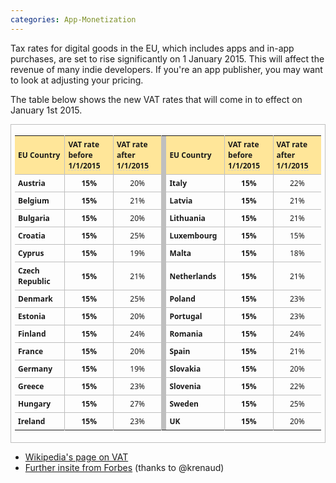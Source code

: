 ```yaml
---
categories: App-Monetization
---
```


Tax rates for digital goods in the EU, which includes apps and in-app purchases, are set to rise significantly 
on 1 January 2015. This will affect the revenue of many indie developers. If you're an app publisher, you may want to look at adjusting your pricing. 

The table below shows the new VAT rates that will come in to effect on January 1st 2015.

<table style="color: #000000; font-family: 'Segoe UI', Arial, sans-serif; font-size: 12px;" border="0" cellspacing="0" cellpadding="0">
<tbody>
<tr>
<td style="font-family: arial, sans-serif; margin: 0px; border-collapse: collapse; border: 1px solid #bfbfbf;" width="591" align="center" valign="top">
<table border="0" cellspacing="0" cellpadding="0">
<tbody>
<tr>
<td style="font-family: 'Segoe UI', Arial, sans-serif; margin: 0px; border-collapse: collapse; font-size: 12px; font-weight: bold; padding: 5px; border-right-width: 1px; border-right-color: #bfbfbf; border-right-style: solid;" width="95" align="left" valign="middle" bgcolor="#ffe699">EU Country</td>
<td style="font-family: 'Segoe UI', Arial, sans-serif; margin: 0px; border-collapse: collapse; font-size: 12px; font-weight: bold; padding: 5px; border-right-width: 1px; border-right-color: #bfbfbf; border-right-style: solid;" width="95" align="left" valign="middle" bgcolor="#ffe699">VAT rate&nbsp;<br />before&nbsp;<br /><span class="aBn" style="border-bottom-width: 1px; border-bottom-style: dashed; border-bottom-color: #cccccc; position: relative; top: -2px; z-index: 0;"><span class="aQJ" style="position: relative; top: 2px; z-index: -1;">1/1/2015</span></span></td>
<td style="font-family: 'Segoe UI', Arial, sans-serif; margin: 0px; border-collapse: collapse; font-size: 12px; font-weight: bold; padding: 5px; border-right-width: 1px; border-right-color: #bfbfbf; border-right-style: solid;" width="95" align="left" valign="middle" bgcolor="#ffe699">VAT rate&nbsp;<br />after&nbsp;<br /><span class="aBn" style="border-bottom-width: 1px; border-bottom-style: dashed; border-bottom-color: #cccccc; position: relative; top: -2px; z-index: 0;"><span class="aQJ" style="position: relative; top: 2px; z-index: -1;">1/1/2015</span></span></td>
<td style="font-family: arial, sans-serif; margin: 0px; border-collapse: collapse; font-size: 0px; line-height: 0px; background-color: #bfbfbf;" width="20">&nbsp;</td>
<td style="font-family: 'Segoe UI', Arial, sans-serif; margin: 0px; border-collapse: collapse; font-size: 12px; font-weight: bold; padding: 5px; border-right-width: 1px; border-right-color: #bfbfbf; border-right-style: solid;" width="95" align="left" valign="middle" bgcolor="#ffe699">EU Country</td>
<td style="font-family: 'Segoe UI', Arial, sans-serif; margin: 0px; border-collapse: collapse; font-size: 12px; font-weight: bold; padding: 5px; border-right-width: 1px; border-right-color: #bfbfbf; border-right-style: solid;" width="95" align="left" valign="middle" bgcolor="#ffe699">VAT rate&nbsp;<br />before&nbsp;<br /><span class="aBn" style="border-bottom-width: 1px; border-bottom-style: dashed; border-bottom-color: #cccccc; position: relative; top: -2px; z-index: 0;"><span class="aQJ" style="position: relative; top: 2px; z-index: -1;">1/1/2015</span></span></td>
<td style="font-family: 'Segoe UI', Arial, sans-serif; margin: 0px; border-collapse: collapse; font-size: 12px; font-weight: bold; padding: 5px;" width="95" align="left" valign="middle" bgcolor="#ffe699">VAT rate&nbsp;<br />after&nbsp;<br /><span class="aBn" style="border-bottom-width: 1px; border-bottom-style: dashed; border-bottom-color: #cccccc; position: relative; top: -2px; z-index: 0;"><span class="aQJ" style="position: relative; top: 2px; z-index: -1;">1/1/2015</span></span></td>
</tr>
<tr>
<td style="font-family: 'Segoe UI', Arial, sans-serif; margin: 0px; border-collapse: collapse; font-size: 12px; font-weight: bold; padding: 5px; border-top-width: 1px; border-top-color: #bfbfbf; border-top-style: solid; border-right-width: 1px; border-right-color: #bfbfbf; border-right-style: solid;" width="95" align="left" valign="middle">Austria</td>
<td style="font-family: 'Segoe UI', Arial, sans-serif; margin: 0px; border-collapse: collapse; font-size: 12px; font-weight: bold; padding: 5px; border-top-width: 1px; border-top-color: #bfbfbf; border-top-style: solid; border-right-width: 1px; border-right-color: #bfbfbf; border-right-style: solid;" width="95" align="center" valign="middle">15%</td>
<td style="font-family: 'Segoe UI', Arial, sans-serif; margin: 0px; border-collapse: collapse; font-size: 12px; padding: 5px; border-top-width: 1px; border-top-color: #bfbfbf; border-top-style: solid; border-right-width: 1px; border-right-color: #bfbfbf; border-right-style: solid;" width="95" align="center" valign="middle">20%</td>
<td style="font-family: arial, sans-serif; margin: 0px; border-collapse: collapse; font-size: 0px; line-height: 0px; background-color: #bfbfbf;" width="20">&nbsp;</td>
<td style="font-family: 'Segoe UI', Arial, sans-serif; margin: 0px; border-collapse: collapse; font-size: 12px; font-weight: bold; padding: 5px; border-top-width: 1px; border-top-color: #bfbfbf; border-top-style: solid; border-right-width: 1px; border-right-color: #bfbfbf; border-right-style: solid;" width="95" align="left" valign="middle">Italy</td>
<td style="font-family: 'Segoe UI', Arial, sans-serif; margin: 0px; border-collapse: collapse; font-size: 12px; font-weight: bold; padding: 5px; border-top-width: 1px; border-top-color: #bfbfbf; border-top-style: solid; border-right-width: 1px; border-right-color: #bfbfbf; border-right-style: solid;" width="95" align="center" valign="middle">15%</td>
<td style="font-family: 'Segoe UI', Arial, sans-serif; margin: 0px; border-collapse: collapse; font-size: 12px; padding: 5px; border-top-width: 1px; border-top-color: #bfbfbf; border-top-style: solid;" width="95" align="center" valign="middle">22%</td>
</tr>
<tr>
<td style="font-family: 'Segoe UI', Arial, sans-serif; margin: 0px; border-collapse: collapse; font-size: 12px; font-weight: bold; padding: 5px; border-top-width: 1px; border-top-color: #bfbfbf; border-top-style: solid; border-right-width: 1px; border-right-color: #bfbfbf; border-right-style: solid;" width="95" align="left" valign="middle">Belgium</td>
<td style="font-family: 'Segoe UI', Arial, sans-serif; margin: 0px; border-collapse: collapse; font-size: 12px; font-weight: bold; padding: 5px; border-top-width: 1px; border-top-color: #bfbfbf; border-top-style: solid; border-right-width: 1px; border-right-color: #bfbfbf; border-right-style: solid;" width="95" align="center" valign="middle">15%</td>
<td style="font-family: 'Segoe UI', Arial, sans-serif; margin: 0px; border-collapse: collapse; font-size: 12px; padding: 5px; border-top-width: 1px; border-top-color: #bfbfbf; border-top-style: solid; border-right-width: 1px; border-right-color: #bfbfbf; border-right-style: solid;" width="95" align="center" valign="middle">21%</td>
<td style="font-family: arial, sans-serif; margin: 0px; border-collapse: collapse; font-size: 0px; line-height: 0px; background-color: #bfbfbf;" width="20">&nbsp;</td>
<td style="font-family: 'Segoe UI', Arial, sans-serif; margin: 0px; border-collapse: collapse; font-size: 12px; font-weight: bold; padding: 5px; border-top-width: 1px; border-top-color: #bfbfbf; border-top-style: solid; border-right-width: 1px; border-right-color: #bfbfbf; border-right-style: solid;" width="95" align="left" valign="middle">Latvia</td>
<td style="font-family: 'Segoe UI', Arial, sans-serif; margin: 0px; border-collapse: collapse; font-size: 12px; font-weight: bold; padding: 5px; border-top-width: 1px; border-top-color: #bfbfbf; border-top-style: solid; border-right-width: 1px; border-right-color: #bfbfbf; border-right-style: solid;" width="95" align="center" valign="middle">15%</td>
<td style="font-family: 'Segoe UI', Arial, sans-serif; margin: 0px; border-collapse: collapse; font-size: 12px; padding: 5px; border-top-width: 1px; border-top-color: #bfbfbf; border-top-style: solid;" width="95" align="center" valign="middle">21%</td>
</tr>
<tr>
<td style="font-family: 'Segoe UI', Arial, sans-serif; margin: 0px; border-collapse: collapse; font-size: 12px; font-weight: bold; padding: 5px; border-top-width: 1px; border-top-color: #bfbfbf; border-top-style: solid; border-right-width: 1px; border-right-color: #bfbfbf; border-right-style: solid;" width="95" align="left" valign="middle">Bulgaria</td>
<td style="font-family: 'Segoe UI', Arial, sans-serif; margin: 0px; border-collapse: collapse; font-size: 12px; font-weight: bold; padding: 5px; border-top-width: 1px; border-top-color: #bfbfbf; border-top-style: solid; border-right-width: 1px; border-right-color: #bfbfbf; border-right-style: solid;" width="95" align="center" valign="middle">15%</td>
<td style="font-family: 'Segoe UI', Arial, sans-serif; margin: 0px; border-collapse: collapse; font-size: 12px; padding: 5px; border-top-width: 1px; border-top-color: #bfbfbf; border-top-style: solid; border-right-width: 1px; border-right-color: #bfbfbf; border-right-style: solid;" width="95" align="center" valign="middle">20%</td>
<td style="font-family: arial, sans-serif; margin: 0px; border-collapse: collapse; font-size: 0px; line-height: 0px; background-color: #bfbfbf;" width="20">&nbsp;</td>
<td style="font-family: 'Segoe UI', Arial, sans-serif; margin: 0px; border-collapse: collapse; font-size: 12px; font-weight: bold; padding: 5px; border-top-width: 1px; border-top-color: #bfbfbf; border-top-style: solid; border-right-width: 1px; border-right-color: #bfbfbf; border-right-style: solid;" width="95" align="left" valign="middle">Lithuania</td>
<td style="font-family: 'Segoe UI', Arial, sans-serif; margin: 0px; border-collapse: collapse; font-size: 12px; font-weight: bold; padding: 5px; border-top-width: 1px; border-top-color: #bfbfbf; border-top-style: solid; border-right-width: 1px; border-right-color: #bfbfbf; border-right-style: solid;" width="95" align="center" valign="middle">15%</td>
<td style="font-family: 'Segoe UI', Arial, sans-serif; margin: 0px; border-collapse: collapse; font-size: 12px; padding: 5px; border-top-width: 1px; border-top-color: #bfbfbf; border-top-style: solid;" width="95" align="center" valign="middle">21%</td>
</tr>
<tr>
<td style="font-family: 'Segoe UI', Arial, sans-serif; margin: 0px; border-collapse: collapse; font-size: 12px; font-weight: bold; padding: 5px; border-top-width: 1px; border-top-color: #bfbfbf; border-top-style: solid; border-right-width: 1px; border-right-color: #bfbfbf; border-right-style: solid;" width="95" align="left" valign="middle">Croatia</td>
<td style="font-family: 'Segoe UI', Arial, sans-serif; margin: 0px; border-collapse: collapse; font-size: 12px; font-weight: bold; padding: 5px; border-top-width: 1px; border-top-color: #bfbfbf; border-top-style: solid; border-right-width: 1px; border-right-color: #bfbfbf; border-right-style: solid;" width="95" align="center" valign="middle">15%</td>
<td style="font-family: 'Segoe UI', Arial, sans-serif; margin: 0px; border-collapse: collapse; font-size: 12px; padding: 5px; border-top-width: 1px; border-top-color: #bfbfbf; border-top-style: solid; border-right-width: 1px; border-right-color: #bfbfbf; border-right-style: solid;" width="95" align="center" valign="middle">25%</td>
<td style="font-family: arial, sans-serif; margin: 0px; border-collapse: collapse; font-size: 0px; line-height: 0px; background-color: #bfbfbf;" width="20">&nbsp;</td>
<td style="font-family: 'Segoe UI', Arial, sans-serif; margin: 0px; border-collapse: collapse; font-size: 12px; font-weight: bold; padding: 5px; border-top-width: 1px; border-top-color: #bfbfbf; border-top-style: solid; border-right-width: 1px; border-right-color: #bfbfbf; border-right-style: solid;" width="95" align="left" valign="middle">Luxembourg</td>
<td style="font-family: 'Segoe UI', Arial, sans-serif; margin: 0px; border-collapse: collapse; font-size: 12px; font-weight: bold; padding: 5px; border-top-width: 1px; border-top-color: #bfbfbf; border-top-style: solid; border-right-width: 1px; border-right-color: #bfbfbf; border-right-style: solid;" width="95" align="center" valign="middle">15%</td>
<td style="font-family: 'Segoe UI', Arial, sans-serif; margin: 0px; border-collapse: collapse; font-size: 12px; padding: 5px; border-top-width: 1px; border-top-color: #bfbfbf; border-top-style: solid;" width="95" align="center" valign="middle">15%</td>
</tr>
<tr>
<td style="font-family: 'Segoe UI', Arial, sans-serif; margin: 0px; border-collapse: collapse; font-size: 12px; font-weight: bold; padding: 5px; border-top-width: 1px; border-top-color: #bfbfbf; border-top-style: solid; border-right-width: 1px; border-right-color: #bfbfbf; border-right-style: solid;" width="95" align="left" valign="middle">Cyprus</td>
<td style="font-family: 'Segoe UI', Arial, sans-serif; margin: 0px; border-collapse: collapse; font-size: 12px; font-weight: bold; padding: 5px; border-top-width: 1px; border-top-color: #bfbfbf; border-top-style: solid; border-right-width: 1px; border-right-color: #bfbfbf; border-right-style: solid;" width="95" align="center" valign="middle">15%</td>
<td style="font-family: 'Segoe UI', Arial, sans-serif; margin: 0px; border-collapse: collapse; font-size: 12px; padding: 5px; border-top-width: 1px; border-top-color: #bfbfbf; border-top-style: solid; border-right-width: 1px; border-right-color: #bfbfbf; border-right-style: solid;" width="95" align="center" valign="middle">19%</td>
<td style="font-family: arial, sans-serif; margin: 0px; border-collapse: collapse; font-size: 0px; line-height: 0px; background-color: #bfbfbf;" width="20">&nbsp;</td>
<td style="font-family: 'Segoe UI', Arial, sans-serif; margin: 0px; border-collapse: collapse; font-size: 12px; font-weight: bold; padding: 5px; border-top-width: 1px; border-top-color: #bfbfbf; border-top-style: solid; border-right-width: 1px; border-right-color: #bfbfbf; border-right-style: solid;" width="95" align="left" valign="middle">Malta</td>
<td style="font-family: 'Segoe UI', Arial, sans-serif; margin: 0px; border-collapse: collapse; font-size: 12px; font-weight: bold; padding: 5px; border-top-width: 1px; border-top-color: #bfbfbf; border-top-style: solid; border-right-width: 1px; border-right-color: #bfbfbf; border-right-style: solid;" width="95" align="center" valign="middle">15%</td>
<td style="font-family: 'Segoe UI', Arial, sans-serif; margin: 0px; border-collapse: collapse; font-size: 12px; padding: 5px; border-top-width: 1px; border-top-color: #bfbfbf; border-top-style: solid;" width="95" align="center" valign="middle">18%</td>
</tr>
<tr>
<td style="font-family: 'Segoe UI', Arial, sans-serif; margin: 0px; border-collapse: collapse; font-size: 12px; font-weight: bold; padding: 5px; border-top-width: 1px; border-top-color: #bfbfbf; border-top-style: solid; border-right-width: 1px; border-right-color: #bfbfbf; border-right-style: solid;" width="95" align="left" valign="middle">Czech Republic</td>
<td style="font-family: 'Segoe UI', Arial, sans-serif; margin: 0px; border-collapse: collapse; font-size: 12px; font-weight: bold; padding: 5px; border-top-width: 1px; border-top-color: #bfbfbf; border-top-style: solid; border-right-width: 1px; border-right-color: #bfbfbf; border-right-style: solid;" width="95" align="center" valign="middle">15%</td>
<td style="font-family: 'Segoe UI', Arial, sans-serif; margin: 0px; border-collapse: collapse; font-size: 12px; padding: 5px; border-top-width: 1px; border-top-color: #bfbfbf; border-top-style: solid; border-right-width: 1px; border-right-color: #bfbfbf; border-right-style: solid;" width="95" align="center" valign="middle">21%</td>
<td style="font-family: arial, sans-serif; margin: 0px; border-collapse: collapse; font-size: 0px; line-height: 0px; background-color: #bfbfbf;" width="20">&nbsp;</td>
<td style="font-family: 'Segoe UI', Arial, sans-serif; margin: 0px; border-collapse: collapse; font-size: 12px; font-weight: bold; padding: 5px; border-top-width: 1px; border-top-color: #bfbfbf; border-top-style: solid; border-right-width: 1px; border-right-color: #bfbfbf; border-right-style: solid;" width="95" align="left" valign="middle">Netherlands</td>
<td style="font-family: 'Segoe UI', Arial, sans-serif; margin: 0px; border-collapse: collapse; font-size: 12px; font-weight: bold; padding: 5px; border-top-width: 1px; border-top-color: #bfbfbf; border-top-style: solid; border-right-width: 1px; border-right-color: #bfbfbf; border-right-style: solid;" width="95" align="center" valign="middle">15%</td>
<td style="font-family: 'Segoe UI', Arial, sans-serif; margin: 0px; border-collapse: collapse; font-size: 12px; padding: 5px; border-top-width: 1px; border-top-color: #bfbfbf; border-top-style: solid;" width="95" align="center" valign="middle">21%</td>
</tr>
<tr>
<td style="font-family: 'Segoe UI', Arial, sans-serif; margin: 0px; border-collapse: collapse; font-size: 12px; font-weight: bold; padding: 5px; border-top-width: 1px; border-top-color: #bfbfbf; border-top-style: solid; border-right-width: 1px; border-right-color: #bfbfbf; border-right-style: solid;" width="95" align="left" valign="middle">Denmark</td>
<td style="font-family: 'Segoe UI', Arial, sans-serif; margin: 0px; border-collapse: collapse; font-size: 12px; font-weight: bold; padding: 5px; border-top-width: 1px; border-top-color: #bfbfbf; border-top-style: solid; border-right-width: 1px; border-right-color: #bfbfbf; border-right-style: solid;" width="95" align="center" valign="middle">15%</td>
<td style="font-family: 'Segoe UI', Arial, sans-serif; margin: 0px; border-collapse: collapse; font-size: 12px; padding: 5px; border-top-width: 1px; border-top-color: #bfbfbf; border-top-style: solid; border-right-width: 1px; border-right-color: #bfbfbf; border-right-style: solid;" width="95" align="center" valign="middle">25%</td>
<td style="font-family: arial, sans-serif; margin: 0px; border-collapse: collapse; font-size: 0px; line-height: 0px; background-color: #bfbfbf;" width="20">&nbsp;</td>
<td style="font-family: 'Segoe UI', Arial, sans-serif; margin: 0px; border-collapse: collapse; font-size: 12px; font-weight: bold; padding: 5px; border-top-width: 1px; border-top-color: #bfbfbf; border-top-style: solid; border-right-width: 1px; border-right-color: #bfbfbf; border-right-style: solid;" width="95" align="left" valign="middle">Poland</td>
<td style="font-family: 'Segoe UI', Arial, sans-serif; margin: 0px; border-collapse: collapse; font-size: 12px; font-weight: bold; padding: 5px; border-top-width: 1px; border-top-color: #bfbfbf; border-top-style: solid; border-right-width: 1px; border-right-color: #bfbfbf; border-right-style: solid;" width="95" align="center" valign="middle">15%</td>
<td style="font-family: 'Segoe UI', Arial, sans-serif; margin: 0px; border-collapse: collapse; font-size: 12px; padding: 5px; border-top-width: 1px; border-top-color: #bfbfbf; border-top-style: solid;" width="95" align="center" valign="middle">23%</td>
</tr>
<tr>
<td style="font-family: 'Segoe UI', Arial, sans-serif; margin: 0px; border-collapse: collapse; font-size: 12px; font-weight: bold; padding: 5px; border-top-width: 1px; border-top-color: #bfbfbf; border-top-style: solid; border-right-width: 1px; border-right-color: #bfbfbf; border-right-style: solid;" width="95" align="left" valign="middle">Estonia</td>
<td style="font-family: 'Segoe UI', Arial, sans-serif; margin: 0px; border-collapse: collapse; font-size: 12px; font-weight: bold; padding: 5px; border-top-width: 1px; border-top-color: #bfbfbf; border-top-style: solid; border-right-width: 1px; border-right-color: #bfbfbf; border-right-style: solid;" width="95" align="center" valign="middle">15%</td>
<td style="font-family: 'Segoe UI', Arial, sans-serif; margin: 0px; border-collapse: collapse; font-size: 12px; padding: 5px; border-top-width: 1px; border-top-color: #bfbfbf; border-top-style: solid; border-right-width: 1px; border-right-color: #bfbfbf; border-right-style: solid;" width="95" align="center" valign="middle">20%</td>
<td style="font-family: arial, sans-serif; margin: 0px; border-collapse: collapse; font-size: 0px; line-height: 0px; background-color: #bfbfbf;" width="20">&nbsp;</td>
<td style="font-family: 'Segoe UI', Arial, sans-serif; margin: 0px; border-collapse: collapse; font-size: 12px; font-weight: bold; padding: 5px; border-top-width: 1px; border-top-color: #bfbfbf; border-top-style: solid; border-right-width: 1px; border-right-color: #bfbfbf; border-right-style: solid;" width="95" align="left" valign="middle">Portugal</td>
<td style="font-family: 'Segoe UI', Arial, sans-serif; margin: 0px; border-collapse: collapse; font-size: 12px; font-weight: bold; padding: 5px; border-top-width: 1px; border-top-color: #bfbfbf; border-top-style: solid; border-right-width: 1px; border-right-color: #bfbfbf; border-right-style: solid;" width="95" align="center" valign="middle">15%</td>
<td style="font-family: 'Segoe UI', Arial, sans-serif; margin: 0px; border-collapse: collapse; font-size: 12px; padding: 5px; border-top-width: 1px; border-top-color: #bfbfbf; border-top-style: solid;" width="95" align="center" valign="middle">23%</td>
</tr>
<tr>
<td style="font-family: 'Segoe UI', Arial, sans-serif; margin: 0px; border-collapse: collapse; font-size: 12px; font-weight: bold; padding: 5px; border-top-width: 1px; border-top-color: #bfbfbf; border-top-style: solid; border-right-width: 1px; border-right-color: #bfbfbf; border-right-style: solid;" width="95" align="left" valign="middle">Finland</td>
<td style="font-family: 'Segoe UI', Arial, sans-serif; margin: 0px; border-collapse: collapse; font-size: 12px; font-weight: bold; padding: 5px; border-top-width: 1px; border-top-color: #bfbfbf; border-top-style: solid; border-right-width: 1px; border-right-color: #bfbfbf; border-right-style: solid;" width="95" align="center" valign="middle">15%</td>
<td style="font-family: 'Segoe UI', Arial, sans-serif; margin: 0px; border-collapse: collapse; font-size: 12px; padding: 5px; border-top-width: 1px; border-top-color: #bfbfbf; border-top-style: solid; border-right-width: 1px; border-right-color: #bfbfbf; border-right-style: solid;" width="95" align="center" valign="middle">24%</td>
<td style="font-family: arial, sans-serif; margin: 0px; border-collapse: collapse; font-size: 0px; line-height: 0px; background-color: #bfbfbf;" width="20">&nbsp;</td>
<td style="font-family: 'Segoe UI', Arial, sans-serif; margin: 0px; border-collapse: collapse; font-size: 12px; font-weight: bold; padding: 5px; border-top-width: 1px; border-top-color: #bfbfbf; border-top-style: solid; border-right-width: 1px; border-right-color: #bfbfbf; border-right-style: solid;" width="95" align="left" valign="middle">Romania</td>
<td style="font-family: 'Segoe UI', Arial, sans-serif; margin: 0px; border-collapse: collapse; font-size: 12px; font-weight: bold; padding: 5px; border-top-width: 1px; border-top-color: #bfbfbf; border-top-style: solid; border-right-width: 1px; border-right-color: #bfbfbf; border-right-style: solid;" width="95" align="center" valign="middle">15%</td>
<td style="font-family: 'Segoe UI', Arial, sans-serif; margin: 0px; border-collapse: collapse; font-size: 12px; padding: 5px; border-top-width: 1px; border-top-color: #bfbfbf; border-top-style: solid;" width="95" align="center" valign="middle">24%</td>
</tr>
<tr>
<td style="font-family: 'Segoe UI', Arial, sans-serif; margin: 0px; border-collapse: collapse; font-size: 12px; font-weight: bold; padding: 5px; border-top-width: 1px; border-top-color: #bfbfbf; border-top-style: solid; border-right-width: 1px; border-right-color: #bfbfbf; border-right-style: solid;" width="95" align="left" valign="middle">France</td>
<td style="font-family: 'Segoe UI', Arial, sans-serif; margin: 0px; border-collapse: collapse; font-size: 12px; font-weight: bold; padding: 5px; border-top-width: 1px; border-top-color: #bfbfbf; border-top-style: solid; border-right-width: 1px; border-right-color: #bfbfbf; border-right-style: solid;" width="95" align="center" valign="middle">15%</td>
<td style="font-family: 'Segoe UI', Arial, sans-serif; margin: 0px; border-collapse: collapse; font-size: 12px; padding: 5px; border-top-width: 1px; border-top-color: #bfbfbf; border-top-style: solid; border-right-width: 1px; border-right-color: #bfbfbf; border-right-style: solid;" width="95" align="center" valign="middle">20%</td>
<td style="font-family: arial, sans-serif; margin: 0px; border-collapse: collapse; font-size: 0px; line-height: 0px; background-color: #bfbfbf;" width="20">&nbsp;</td>
<td style="font-family: 'Segoe UI', Arial, sans-serif; margin: 0px; border-collapse: collapse; font-size: 12px; font-weight: bold; padding: 5px; border-top-width: 1px; border-top-color: #bfbfbf; border-top-style: solid; border-right-width: 1px; border-right-color: #bfbfbf; border-right-style: solid;" width="95" align="left" valign="middle">Spain</td>
<td style="font-family: 'Segoe UI', Arial, sans-serif; margin: 0px; border-collapse: collapse; font-size: 12px; font-weight: bold; padding: 5px; border-top-width: 1px; border-top-color: #bfbfbf; border-top-style: solid; border-right-width: 1px; border-right-color: #bfbfbf; border-right-style: solid;" width="95" align="center" valign="middle">15%</td>
<td style="font-family: 'Segoe UI', Arial, sans-serif; margin: 0px; border-collapse: collapse; font-size: 12px; padding: 5px; border-top-width: 1px; border-top-color: #bfbfbf; border-top-style: solid;" width="95" align="center" valign="middle">21%</td>
</tr>
<tr>
<td style="font-family: 'Segoe UI', Arial, sans-serif; margin: 0px; border-collapse: collapse; font-size: 12px; font-weight: bold; padding: 5px; border-top-width: 1px; border-top-color: #bfbfbf; border-top-style: solid; border-right-width: 1px; border-right-color: #bfbfbf; border-right-style: solid;" width="95" align="left" valign="middle">Germany</td>
<td style="font-family: 'Segoe UI', Arial, sans-serif; margin: 0px; border-collapse: collapse; font-size: 12px; font-weight: bold; padding: 5px; border-top-width: 1px; border-top-color: #bfbfbf; border-top-style: solid; border-right-width: 1px; border-right-color: #bfbfbf; border-right-style: solid;" width="95" align="center" valign="middle">15%</td>
<td style="font-family: 'Segoe UI', Arial, sans-serif; margin: 0px; border-collapse: collapse; font-size: 12px; padding: 5px; border-top-width: 1px; border-top-color: #bfbfbf; border-top-style: solid; border-right-width: 1px; border-right-color: #bfbfbf; border-right-style: solid;" width="95" align="center" valign="middle">19%</td>
<td style="font-family: arial, sans-serif; margin: 0px; border-collapse: collapse; font-size: 0px; line-height: 0px; background-color: #bfbfbf;" width="20">&nbsp;</td>
<td style="font-family: 'Segoe UI', Arial, sans-serif; margin: 0px; border-collapse: collapse; font-size: 12px; font-weight: bold; padding: 5px; border-top-width: 1px; border-top-color: #bfbfbf; border-top-style: solid; border-right-width: 1px; border-right-color: #bfbfbf; border-right-style: solid;" width="95" align="left" valign="middle">Slovakia</td>
<td style="font-family: 'Segoe UI', Arial, sans-serif; margin: 0px; border-collapse: collapse; font-size: 12px; font-weight: bold; padding: 5px; border-top-width: 1px; border-top-color: #bfbfbf; border-top-style: solid; border-right-width: 1px; border-right-color: #bfbfbf; border-right-style: solid;" width="95" align="center" valign="middle">15%</td>
<td style="font-family: 'Segoe UI', Arial, sans-serif; margin: 0px; border-collapse: collapse; font-size: 12px; padding: 5px; border-top-width: 1px; border-top-color: #bfbfbf; border-top-style: solid;" width="95" align="center" valign="middle">20%</td>
</tr>
<tr>
<td style="font-family: 'Segoe UI', Arial, sans-serif; margin: 0px; border-collapse: collapse; font-size: 12px; font-weight: bold; padding: 5px; border-top-width: 1px; border-top-color: #bfbfbf; border-top-style: solid; border-right-width: 1px; border-right-color: #bfbfbf; border-right-style: solid;" width="95" align="left" valign="middle">Greece</td>
<td style="font-family: 'Segoe UI', Arial, sans-serif; margin: 0px; border-collapse: collapse; font-size: 12px; font-weight: bold; padding: 5px; border-top-width: 1px; border-top-color: #bfbfbf; border-top-style: solid; border-right-width: 1px; border-right-color: #bfbfbf; border-right-style: solid;" width="95" align="center" valign="middle">15%</td>
<td style="font-family: 'Segoe UI', Arial, sans-serif; margin: 0px; border-collapse: collapse; font-size: 12px; padding: 5px; border-top-width: 1px; border-top-color: #bfbfbf; border-top-style: solid; border-right-width: 1px; border-right-color: #bfbfbf; border-right-style: solid;" width="95" align="center" valign="middle">23%</td>
<td style="font-family: arial, sans-serif; margin: 0px; border-collapse: collapse; font-size: 0px; line-height: 0px; background-color: #bfbfbf;" width="20">&nbsp;</td>
<td style="font-family: 'Segoe UI', Arial, sans-serif; margin: 0px; border-collapse: collapse; font-size: 12px; font-weight: bold; padding: 5px; border-top-width: 1px; border-top-color: #bfbfbf; border-top-style: solid; border-right-width: 1px; border-right-color: #bfbfbf; border-right-style: solid;" width="95" align="left" valign="middle">Slovenia</td>
<td style="font-family: 'Segoe UI', Arial, sans-serif; margin: 0px; border-collapse: collapse; font-size: 12px; font-weight: bold; padding: 5px; border-top-width: 1px; border-top-color: #bfbfbf; border-top-style: solid; border-right-width: 1px; border-right-color: #bfbfbf; border-right-style: solid;" width="95" align="center" valign="middle">15%</td>
<td style="font-family: 'Segoe UI', Arial, sans-serif; margin: 0px; border-collapse: collapse; font-size: 12px; padding: 5px; border-top-width: 1px; border-top-color: #bfbfbf; border-top-style: solid;" width="95" align="center" valign="middle">22%</td>
</tr>
<tr>
<td style="font-family: 'Segoe UI', Arial, sans-serif; margin: 0px; border-collapse: collapse; font-size: 12px; font-weight: bold; padding: 5px; border-top-width: 1px; border-top-color: #bfbfbf; border-top-style: solid; border-right-width: 1px; border-right-color: #bfbfbf; border-right-style: solid;" width="95" align="left" valign="middle">Hungary</td>
<td style="font-family: 'Segoe UI', Arial, sans-serif; margin: 0px; border-collapse: collapse; font-size: 12px; font-weight: bold; padding: 5px; border-top-width: 1px; border-top-color: #bfbfbf; border-top-style: solid; border-right-width: 1px; border-right-color: #bfbfbf; border-right-style: solid;" width="95" align="center" valign="middle">15%</td>
<td style="font-family: 'Segoe UI', Arial, sans-serif; margin: 0px; border-collapse: collapse; font-size: 12px; padding: 5px; border-top-width: 1px; border-top-color: #bfbfbf; border-top-style: solid; border-right-width: 1px; border-right-color: #bfbfbf; border-right-style: solid;" width="95" align="center" valign="middle">27%</td>
<td style="font-family: arial, sans-serif; margin: 0px; border-collapse: collapse; font-size: 0px; line-height: 0px; background-color: #bfbfbf;" width="20">&nbsp;</td>
<td style="font-family: 'Segoe UI', Arial, sans-serif; margin: 0px; border-collapse: collapse; font-size: 12px; font-weight: bold; padding: 5px; border-top-width: 1px; border-top-color: #bfbfbf; border-top-style: solid; border-right-width: 1px; border-right-color: #bfbfbf; border-right-style: solid;" width="95" align="left" valign="middle">Sweden</td>
<td style="font-family: 'Segoe UI', Arial, sans-serif; margin: 0px; border-collapse: collapse; font-size: 12px; font-weight: bold; padding: 5px; border-top-width: 1px; border-top-color: #bfbfbf; border-top-style: solid; border-right-width: 1px; border-right-color: #bfbfbf; border-right-style: solid;" width="95" align="center" valign="middle">15%</td>
<td style="font-family: 'Segoe UI', Arial, sans-serif; margin: 0px; border-collapse: collapse; font-size: 12px; padding: 5px; border-top-width: 1px; border-top-color: #bfbfbf; border-top-style: solid;" width="95" align="center" valign="middle">25%</td>
</tr>
<tr>
<td style="font-family: 'Segoe UI', Arial, sans-serif; margin: 0px; border-collapse: collapse; font-size: 12px; font-weight: bold; padding: 5px; border-top-width: 1px; border-top-color: #bfbfbf; border-top-style: solid; border-right-width: 1px; border-right-color: #bfbfbf; border-right-style: solid;" width="95" align="left" valign="middle">Ireland</td>
<td style="font-family: 'Segoe UI', Arial, sans-serif; margin: 0px; border-collapse: collapse; font-size: 12px; font-weight: bold; padding: 5px; border-top-width: 1px; border-top-color: #bfbfbf; border-top-style: solid; border-right-width: 1px; border-right-color: #bfbfbf; border-right-style: solid;" width="95" align="center" valign="middle">15%</td>
<td style="font-family: 'Segoe UI', Arial, sans-serif; margin: 0px; border-collapse: collapse; font-size: 12px; padding: 5px; border-top-width: 1px; border-top-color: #bfbfbf; border-top-style: solid; border-right-width: 1px; border-right-color: #bfbfbf; border-right-style: solid;" width="95" align="center" valign="middle">23%</td>
<td style="font-family: arial, sans-serif; margin: 0px; border-collapse: collapse; font-size: 0px; line-height: 0px; background-color: #bfbfbf;" width="20">&nbsp;</td>
<td style="font-family: 'Segoe UI', Arial, sans-serif; margin: 0px; border-collapse: collapse; font-size: 12px; font-weight: bold; padding: 5px; border-top-width: 1px; border-top-color: #bfbfbf; border-top-style: solid; border-right-width: 1px; border-right-color: #bfbfbf; border-right-style: solid;" width="95" align="left" valign="middle">UK</td>
<td style="font-family: 'Segoe UI', Arial, sans-serif; margin: 0px; border-collapse: collapse; font-size: 12px; font-weight: bold; padding: 5px; border-top-width: 1px; border-top-color: #bfbfbf; border-top-style: solid; border-right-width: 1px; border-right-color: #bfbfbf; border-right-style: solid;" width="95" align="center" valign="middle">15%</td>
<td style="font-family: 'Segoe UI', Arial, sans-serif; margin: 0px; border-collapse: collapse; font-size: 12px; padding: 5px; border-top-width: 1px; border-top-color: #bfbfbf; border-top-style: solid;" width="95" align="center" valign="middle">20%</td>
</tr>
</tbody>
</table>
</td>
</tr>
</tbody>
</table>

<ul>
<li><a href="http://en.wikipedia.org/wiki/European_Union_value_added_tax">Wikipedia's page on VAT</a></li>
<li><a href="http://www.forbes.com/sites/timworstall/2012/10/25/amazons-european-tax-problem/">Further insite from Forbes</a>&nbsp;(thanks to @krenaud)</li>
</ul>